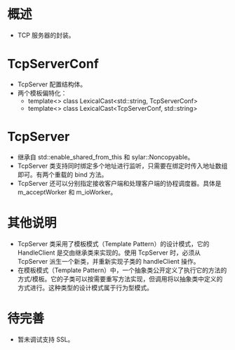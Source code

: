 # 概述

- TCP 服务器的封装。


# TcpServerConf

- TcpServer 配置结构体。
- 两个模板偏特化：
	- template<> class LexicalCast<std::string, TcpServerConf>
	- template<> class LexicalCast<TcpServerConf, std::string>


# TcpServer

- 继承自 std::enable_shared_from_this<TcpServer> 和 sylar::Noncopyable。
-  TcpServer 类支持同时绑定多个地址进行监听，只需要在绑定时传入地址数组即可。有两个重载的 bind 方法。
-  TcpServer 还可以分别指定接收客户端和处理客户端的协程调度器。具体是 m_acceptWorker 和 m_ioWorker。


# 其他说明

- TcpServer 类采用了模板模式（Template Pattern）的设计模式，它的 HandleClient 是交由继承类来实现的。使用 TcpServer 时，必须从 TcpServer 派生一个新类，并重新实现子类的 handleClient 操作。
- 在模板模式（Template Pattern）中，一个抽象类公开定义了执行它的方法的方式/模板。它的子类可以按需要重写方法实现，但调用将以抽象类中定义的方式进行。这种类型的设计模式属于行为型模式。


# 待完善

- 暂未调试支持 SSL。
